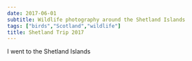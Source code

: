 ```yaml
---
date: 2017-06-01
subtitle: Wildlife photography around the Shetland Islands
tags: ["birds","Scotland","wildlife"]
title: Shetland Trip 2017
---
```


I went to the Shetland Islands